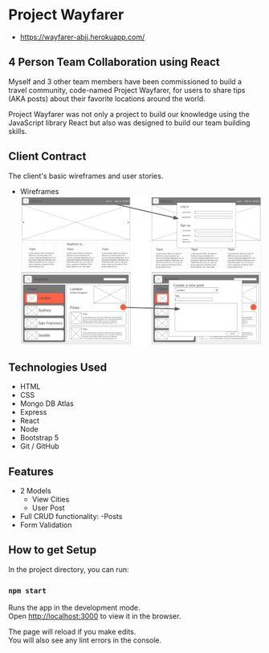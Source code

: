 # Project Wayfarer
- https://wayfarer-abjj.herokuapp.com/

## 4 Person Team Collaboration using React 

Myself and 3 other team members have been commissioned to build a travel community, code-named Project Wayfarer, for users to share tips (AKA posts) about their favorite locations around the world.

Project Wayfarer was not only a project to build our knowledge using the JavaScript library React but also was designed to build our team building skills. 

## Client Contract

The client's basic wireframes and user stories.

- Wireframes
![wireframe](./assets/wireframes.png)


## Technologies Used
- HTML
- CSS
- Mongo DB Atlas
- Express
- React
- Node
- Bootstrap 5
- Git / GitHub

## Features
- 2 Models
    - View Cities
    - User Post
- Full CRUD functionality:
    -Posts
- Form Validation

## How to get Setup

In the project directory, you can run:

### `npm start`

Runs the app in the development mode.\
Open [http://localhost:3000](http://localhost:3000) to view it in the browser.

The page will reload if you make edits.\
You will also see any lint errors in the console.